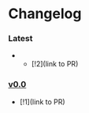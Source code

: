# Changelog



### Latest
- - <description> [!2](link to PR)


### [v0.0]()

- <description> [!1](link to PR)
